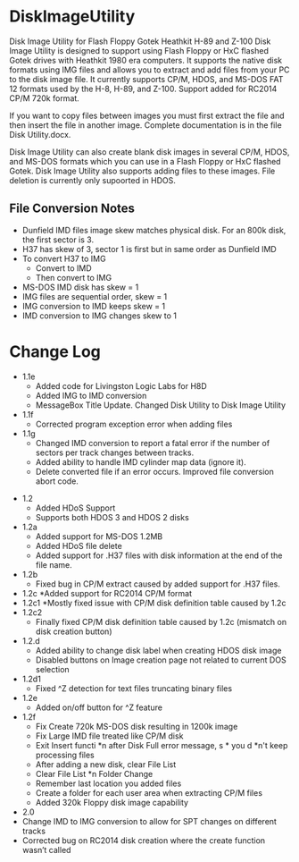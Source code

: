 # DiskImageUtility

Disk Image Utility for Flash Floppy Gotek Heathkit H-89 and Z-100 Disk Image Utility is designed to support using Flash Floppy or HxC flashed Gotek drives with Heathkit 1980 era computers. It supports the native disk formats using IMG files and allows you to extract and add files from your PC to the disk image file. It currently supports CP/M, HDOS, and MS-DOS FAT 12 formats used by the H-8, H-89, and Z-100. Support added for RC2014 CP/M 720k format.

If you want to copy files between images you must first extract the file and then insert the file in another image. Complete documentation is in the file Disk Utility.docx.

Disk Image Utility can also create blank disk images in several CP/M, HDOS, and MS-DOS formats which you can use in a Flash Floppy or HxC flashed Gotek. Disk Image Utility also supports adding files to these images. File deletion is currently only supoorted in HDOS.

## File Conversion Notes

* Dunfield IMD files image skew matches physical disk. For an 800k disk, the first sector is 3.
* H37 has skew of 3, sector 1 is first but in same order as Dunfield IMD
* To convert H37 to IMG
  * Convert to IMD
  * Then convert to IMG
* MS-DOS IMD disk has skew = 1
* IMG files are sequential order, skew = 1
* IMG conversion to IMD keeps skew = 1
* IMD conversion to IMG changes skew to 1

# Change Log
- 1.1e
  * Added code for Livingston Logic Labs for H8D
  * Added IMG to IMD conversion
  * MessageBox Title Update. Changed Disk Utility to Disk Image Utility
- 1.1f
  * Corrected program exception error when adding files
- 1.1g
  * Changed IMD conversion to report a fatal error if the number of sectors per track changes between tracks.
  * Added ability to handle IMD cylinder map data (ignore it).
  * Delete converted file if an error occurs. Improved file conversion abort code.
* 1.2
  * Added HDoS Support
  * Supports both HDOS 3 and HDOS 2 disks
* 1.2a
  * Added support for MS-DOS 1.2MB
  * Added HDoS file delete
  * Added support for .H37 files with disk information at the end of the file name.
* 1.2b 
  * Fixed bug in CP/M extract caused by added support for .H37 files.
* 1.2c
  *Added support for RC2014 CP/M format
* 1.2c1
  *Mostly fixed issue with CP/M disk definition table caused by 1.2c
* 1.2c2
  * Finally fixed CP/M disk definition table caused by 1.2c (mismatch on disk creation button)
* 1.2.d
  * Added ability to change disk label when creating HDOS disk image
  * Disabled buttons on Image creation page not related to current DOS selection
* 1.2d1
  * Fixed ^Z detection for text files truncating binary files
* 1.2e
  * Added on/off button for ^Z feature
* 1.2f
  *	Fix Create 720k MS-DOS disk resulting in 1200k image
  *	Fix Large IMD file treated like CP/M disk
  * Exit Insert functi  *n after Disk Full error message, s  * you d  *n't keep processing files
  *	After adding a new disk, clear File List
  * Clear File List   *n Folder Change
  *	Remember last location you added files
  * Create a folder for each user area when extracting CP/M files
  *	Added 320k Floppy disk image capability
*	2.0
  *	Change IMD to IMG conversion to allow for SPT changes on different tracks
  *	Corrected bug on RC2014 disk creation where the create function wasn’t called


